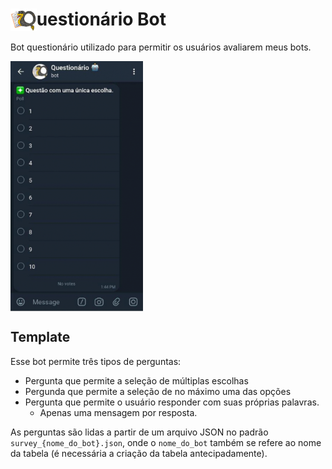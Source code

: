 # <img src='logo.png' align="left" height="36" /> uestionário Bot 


Bot questionário utilizado para permitir os usuários avaliarem meus bots.

<img src='output_hZtnxI.gif' align="center" height="400"/>

## Template

Esse bot permite três tipos de perguntas:

- Pergunta que permite a seleção de múltiplas escolhas
- Pergunda que permite a seleção de no máximo uma das opções
- Pergunta que permite o usuário responder com suas próprias palavras.
    - Apenas uma mensagem por resposta.

As perguntas são lidas a partir de um arquivo JSON no padrão `survey_{nome_do_bot}.json`, onde o `nome_do_bot` também se refere ao nome da tabela (é necessária a criação da tabela antecipadamente).
